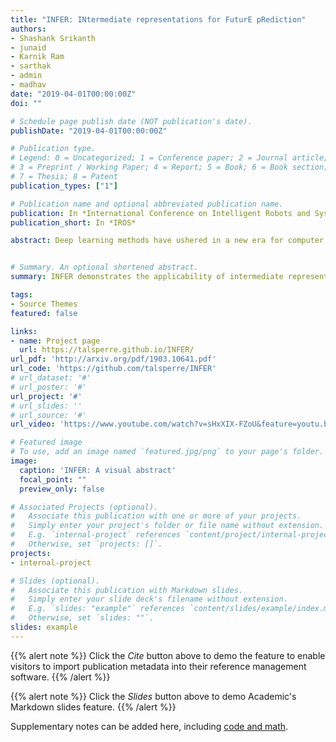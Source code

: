 ```yaml
---
title: "INFER: INtermediate representations for FuturE pRediction"
authors:
- Shashank Srikanth
- junaid
- Karnik Ram
- sarthak
- admin
- madhav
date: "2019-04-01T00:00:00Z"
doi: ""

# Schedule page publish date (NOT publication's date).
publishDate: "2019-04-01T00:00:00Z"

# Publication type.
# Legend: 0 = Uncategorized; 1 = Conference paper; 2 = Journal article;
# 3 = Preprint / Working Paper; 4 = Report; 5 = Book; 6 = Book section;
# 7 = Thesis; 8 = Patent
publication_types: ["1"]

# Publication name and optional abbreviated publication name.
publication: In *International Conference on Intelligent Robots and Systems*
publication_short: In *IROS*

abstract: Deep learning methods have ushered in a new era for computer vision and robotics. With very accurate methods for object detection and semantic segmentation, we are now at a juncture where we can envisage the application of these techniques to perform higher-order understanding. One such application which we consider in this work, is predicting future states of traffic participants in urban driving scenarios. Specifically, we argue that constructing intermediate representations of the world using off-the-shelf computer vision models for semantic segmentation and object detection, we can train models that account for the multi-modality of future states, and at the same time transfer well across different train and test distributions (datasets). Our approach, dubbed INFER (INtermediate representations for distant FuturE pRediction), involves training an autoregressive model that takes in an intermediate representation of past states of the world, and predicts a multimodal distribution over plausible future states. The model consists of an Encoder-Decoder with ConvLSTM present along the skip connections, and in between the Encoder-Decoder. The network takes an intermediate representation of the scene and predicts the future locations of the Vehicle of Interest (VoI). We outperform the current best future prediction model on KITTI while predicting deep into the future (3 sec, 4 sec) by a significant margin. Contrary to most approaches dealing with future prediction that do not generalize well to datasets that they have not been trained on, we test our method on different datasets like Oxford RobotCar and Cityscapes, and show that the network performs well across these datasets which differ in scene layout, weather conditions, and also generalizes well across cross-sensor modalities. We carry out a thorough ablation study on our intermediate representation that captures the role played by different semantics. We conclude the results section by showcasing an important use case of future prediction- multi object tracking and exhibit results on select sequences from KITTI and Cityscapes.


# Summary. An optional shortened abstract.
summary: INFER demonstrates the applicability of intermediate representations for zero-shot transferrable trajectory forecasting of vehicles in urban driving scenarios.

tags:
- Source Themes
featured: false

links:
- name: Project page
  url: https://talsperre.github.io/INFER/
url_pdf: 'http://arxiv.org/pdf/1903.10641.pdf'
url_code: 'https://github.com/talsperre/INFER'
# url_dataset: '#'
# url_poster: '#'
url_project: '#'
# url_slides: ''
# url_source: '#'
url_video: 'https://www.youtube.com/watch?v=sHxXIX-FZoU&feature=youtu.be'

# Featured image
# To use, add an image named `featured.jpg/png` to your page's folder. 
image:
  caption: 'INFER: A visual abstract'
  focal_point: ""
  preview_only: false

# Associated Projects (optional).
#   Associate this publication with one or more of your projects.
#   Simply enter your project's folder or file name without extension.
#   E.g. `internal-project` references `content/project/internal-project/index.md`.
#   Otherwise, set `projects: []`.
projects:
- internal-project

# Slides (optional).
#   Associate this publication with Markdown slides.
#   Simply enter your slide deck's filename without extension.
#   E.g. `slides: "example"` references `content/slides/example/index.md`.
#   Otherwise, set `slides: ""`.
slides: example
---
```


{{% alert note %}}
Click the *Cite* button above to demo the feature to enable visitors to import publication metadata into their reference management software.
{{% /alert %}}

{{% alert note %}}
Click the *Slides* button above to demo Academic's Markdown slides feature.
{{% /alert %}}

Supplementary notes can be added here, including [code and math](https://sourcethemes.com/academic/docs/writing-markdown-latex/).
